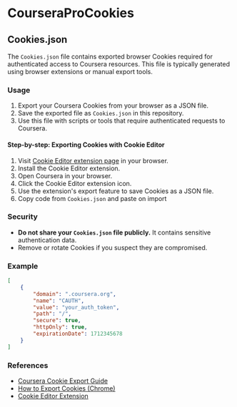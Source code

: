 # CourseraProCookies
## Cookies.json

The `Cookies.json` file contains exported browser Cookies required for authenticated access to Coursera resources. This file is typically generated using browser extensions or manual export tools.

### Usage

1. Export your Coursera Cookies from your browser as a JSON file.
2. Save the exported file as `Cookies.json` in this repository.
3. Use this file with scripts or tools that require authenticated requests to Coursera.

#### Step-by-step: Exporting Cookies with Cookie Editor

1. Visit [Cookie Editor extension page](https://chromewebstore.google.com/detail/cookie-editor/hlkenndednhfkekhgcdicdfddnkalmdm) in your browser.
2. Install the Cookie Editor extension.
3. Open Coursera in your browser.
4. Click the Cookie Editor extension icon.
5. Use the extension's export feature to save Cookies as a JSON file.
6. Copy code from `Cookies.json` and paste on import

### Security

- **Do not share your `Cookies.json` file publicly.** It contains sensitive authentication data.
- Remove or rotate Cookies if you suspect they are compromised.

### Example

```json
[
    {
        "domain": ".coursera.org",
        "name": "CAUTH",
        "value": "your_auth_token",
        "path": "/",
        "secure": true,
        "httpOnly": true,
        "expirationDate": 1712345678
    }
]
```

### References

- [Coursera Cookie Export Guide](https://github.com/coursera-dl/coursera-dl#obtaining-Cookies)
- [How to Export Cookies (Chrome)](https://chrome.google.com/webstore/detail/Cookies-exportimport/jcbpglgkjjjgkdfcpbfpmmjcfpjjkfjc)
- [Cookie Editor Extension](https://chromewebstore.google.com/detail/cookie-editor/hlkenndednhfkekhgcdicdfddnkalmdm)
